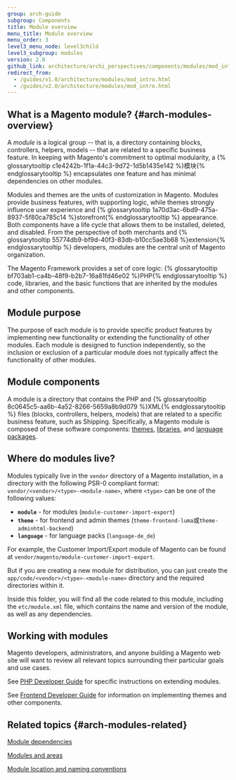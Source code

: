 ```yaml
---
group: arch-guide
subgroup: Components
title: Module overview
menu_title: Module overview
menu_order: 3
level3_menu_node: level3child
level3_subgroup: modules
version: 2.0
github_link: architecture/archi_perspectives/components/modules/mod_intro.md
redirect_from:
  - /guides/v1.0/architecture/modules/mod_intro.html
  - /guides/v2.0/architecture/modules/mod_intro.html
---
```


## What is a Magento module? {#arch-modules-overview}

A <i>module</i> is a logical group -- that is, a directory containing blocks, controllers, helpers, models -- that are related to a specific business feature. In keeping with Magento's commitment to optimal modularity, a {% glossarytooltip c1e4242b-1f1a-44c3-9d72-1d5b1435e142 %}模块{% endglossarytooltip %} encapsulates one feature and has minimal dependencies on other modules.

Modules and themes are the units of customization in Magento. Modules provide business features, with supporting logic,  while themes strongly influence user experience and {% glossarytooltip 1a70d3ac-6bd9-475a-8937-5f80ca785c14 %}storefront{% endglossarytooltip %} appearance. Both components have a life cycle that allows them to be installed, deleted, and disabled. From the perspective of both merchants and {% glossarytooltip 55774db9-bf9d-40f3-83db-b10cc5ae3b68 %}extension{% endglossarytooltip %} developers, modules are the central unit of Magento organization.

The Magento Framework provides a set of core logic: {% glossarytooltip bf703ab1-ca4b-48f9-b2b7-16a81fd46e02 %}PHP{% endglossarytooltip %} code, libraries, and the basic functions that are inherited by the modules and other components.

## Module purpose

The purpose of each module is to provide specific product features by implementing new functionality or extending the functionality of other modules. Each module is designed to function independently, so the inclusion or exclusion of a particular module does not typically affect the functionality of other modules.

## Module components

A module is a directory that contains the PHP and {% glossarytooltip 8c0645c5-aa6b-4a52-8266-5659a8b9d079 %}XML{% endglossarytooltip %} files (blocks, controllers, helpers, models) that are related to a specific business feature, such as Shipping. Specifically, a Magento module is composed of these software components: <a href="{{ page.baseurl }}/frontend-dev-guide/themes/theme-overview.html">themes</a>, <a href="{{ page.baseurl }}/architecture/archi_perspectives/third-party-libs.html">libraries</a>, and <a href="{{ page.baseurl }}/frontend-dev-guide/translations/xlate.html#m2devgde-xlate-languagepack">language packages</a>.

## Where do modules live?

Modules typically live in the `vendor` directory of a Magento installation, in a directory with the following PSR-0 compliant format: `vendor/<vendor>/<type>-<module-name>`, where `<type>` can be one of the following values:
 - **`module`** - for modules (`module-customer-import-export`)
 - **`theme`** - for frontend and admin themes (`theme-frontend-luma`或`theme-adminhtml-backend`)
 - **`language`** - for language packs (`language-de_de`)

For example, the Customer Import/Export module of Magento can be found at `vendor/magento/module-customer-import-export`.

But if you are creating a new module for distribution, you can just create the `app/code/<vendor>/<type>-<module-name>` directory and the required directories within it.

Inside this folder, you will find all the code related to this module, including the `etc/module.xml` file, which contains the name and version of the module, as well as any dependencies.

## Working with modules

Magento developers, administrators, and anyone building a Magento web site will want to review all relevant topics surrounding their particular goals and use cases.

See <a href="{{ page.baseurl }}/extension-dev-guide/bk-extension-dev-guide.html">PHP Developer Guide</a> for specific instructions on extending modules.

See
<a href="{{ page.baseurl }}/frontend-dev-guide/bk-frontend-dev-guide.html">Frontend Developer Guide</a> for information on implementing themes and other components.

## Related topics {#arch-modules-related}

<a href="{{ page.baseurl }}/architecture/archi_perspectives/components/modules/mod_depend.html">Module dependencies</a>

<a href="{{ page.baseurl }}/architecture/archi_perspectives/components/modules/mod_and_areas.html">Modules and areas</a>

<a href="{{ page.baseurl }}/architecture/archi_perspectives/components/modules/mod_conventions.html">Module location and naming conventions</a>
